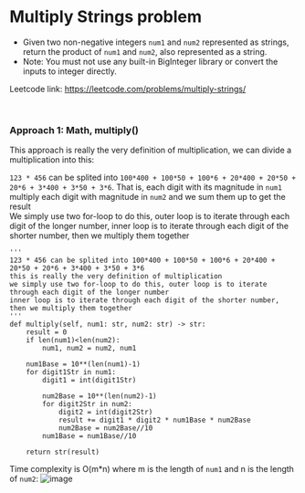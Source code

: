 # Multiply Strings problem
* Given two non-negative integers `num1` and `num2` represented as strings, return the product of `num1` and `num2`, also represented as a string.
* Note: You must not use any built-in BigInteger library or convert the inputs to integer directly.

Leetcode link: https://leetcode.com/problems/multiply-strings/

<br />

### Approach 1: Math, multiply()
This approach is really the very definition of multiplication, we can divide a multiplication into this:

`123 * 456` can be splited into `100*400 + 100*50 + 100*6 + 20*400 + 20*50 + 20*6 + 3*400 + 3*50 + 3*6`. That is, each digit with its magnitude in `num1` multiply each digit with magnitude in `num2` and we sum them up to get the result\
We simply use two for-loop to do this, outer loop is to iterate through each digit of the longer number, inner loop is to iterate through each digit of the shorter number, then we multiply them together

```python3
'''
123 * 456 can be splited into 100*400 + 100*50 + 100*6 + 20*400 + 20*50 + 20*6 + 3*400 + 3*50 + 3*6
this is really the very definition of multiplication
we simply use two for-loop to do this, outer loop is to iterate through each digit of the longer number
inner loop is to iterate through each digit of the shorter number, then we multiply them together
'''
def multiply(self, num1: str, num2: str) -> str:
    result = 0
    if len(num1)<len(num2):
        num1, num2 = num2, num1

    num1Base = 10**(len(num1)-1)  
    for digit1Str in num1:
        digit1 = int(digit1Str)

        num2Base = 10**(len(num2)-1)
        for digit2Str in num2:
            digit2 = int(digit2Str)
            result += digit1 * digit2 * num1Base * num2Base
            num2Base = num2Base//10
        num1Base = num1Base//10

    return str(result)
```

Time complexity is O(m\*n) where m is the length of `num1` and n is the length of `num2`:
![image](https://user-images.githubusercontent.com/25105806/123171061-26d5da00-d430-11eb-8965-29e608bd82f3.png)

    

